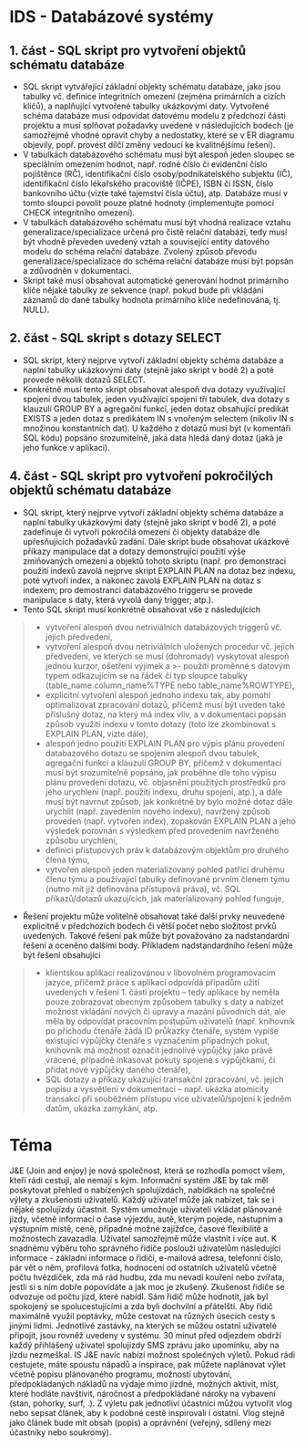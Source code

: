 # IDS - Databázové systémy

## 1. část - SQL skript pro vytvoření objektů schématu databáze
- SQL skript vytvářející základní objekty schématu databáze, jako jsou tabulky vč. definice integritních omezení (zejména primárních a cizích klíčů), a naplňující vytvořené tabulky ukázkovými daty. Vytvořené schéma databáze musí odpovídat datovému modelu z předchozí části projektu a musí splňovat požadavky uvedené v následujících bodech (je samozřejmě vhodné opravit chyby a nedostatky, které se v ER diagramu objevily, popř. provést dílčí změny vedoucí ke kvalitnějšímu řešení).
- V tabulkách databázového schématu musí být alespoň jeden sloupec se speciálním omezením hodnot, např. rodné číslo či evidenční číslo pojištěnce (RČ), identifikační číslo osoby/podnikatelského subjektu (IČ), identifikační číslo lékařského pracoviště (IČPE), ISBN či ISSN, číslo bankovního účtu (vizte také tajemství čísla účtu), atp. Databáze musí v tomto sloupci povolit pouze platné hodnoty (implementujte pomocí CHECK integritního omezení).
- V tabulkách databázového schématu musí být vhodná realizace vztahu generalizace/specializace určená pro čistě relační databázi, tedy musí být vhodně převeden uvedený vztah a související entity datového modelu do schéma relační databáze. Zvolený způsob převodu generalizace/specializace do schéma relační databáze musí být popsán a zdůvodněn v dokumentaci.
- Skript také musí obsahovat automatické generování hodnot primárního klíče nějaké tabulky ze sekvence (např. pokud bude při vkládání záznamů do dané tabulky hodnota primárního klíče nedefinována, tj. NULL).

## 2. část - SQL skript s dotazy SELECT
- SQL skript, který nejprve vytvoří základní objekty schéma databáze a naplní tabulky ukázkovými daty (stejně jako skript v bodě 2) a poté provede několik dotazů SELECT.
- Konkrétně musí tento skript obsahovat alespoň dva dotazy využívající spojení dvou tabulek, jeden využívající spojení tří tabulek, dva dotazy s klauzulí GROUP BY a agregační funkcí, jeden dotaz obsahující predikát EXISTS a jeden dotaz s predikátem IN s vnořeným selectem (nikoliv IN s množinou konstantních dat). U každého z dotazů musí být (v komentáři SQL kódu) popsáno srozumitelně, jaká data hledá daný dotaz (jaká je jeho funkce v aplikaci).

## 4. část - SQL skript pro vytvoření pokročilých objektů schématu databáze
- SQL skript, který nejprve vytvoří základní objekty schéma databáze a naplní tabulky ukázkovými daty (stejně jako skript v bodě 2), a poté zadefinuje či vytvoří pokročilá omezení či objekty databáze dle upřesňujících požadavků zadání. Dále skript bude obsahovat ukázkové příkazy manipulace dat a dotazy demonstrující použití výše zmiňovaných omezení a objektů tohoto skriptu (např. pro demonstraci použití indexů zavolá nejprve skript EXPLAIN PLAN na dotaz bez indexu, poté vytvoří index, a nakonec zavolá EXPLAIN PLAN na dotaz s indexem; pro demostranci databázového triggeru se provede manipulace s daty, která vyvolá daný trigger; atp.).
- Tento SQL skript musí konkrétně obsahovat vše z následujících
>- vytvoření alespoň dvou netriviálních databázových triggerů vč. jejich předvedení,
>- vytvoření alespoň dvou netriviálních uložených procedur vč. jejich předvedení, ve kterých se musí (dohromady) vyskytovat alespoň jednou kurzor, ošetření výjimek a >- použití proměnné s datovým typem odkazujícím se na řádek či typ sloupce tabulky (table_name.column_name%TYPE nebo table_name%ROWTYPE),
>- explicitní vytvoření alespoň jednoho indexu tak, aby pomohl optimalizovat zpracování dotazů, přičemž musí být uveden také příslušný dotaz, na který má index vliv, a v dokumentaci popsán způsob využití indexu v tomto dotazy (toto lze zkombinovat s EXPLAIN PLAN, vizte dále),
>- alespoň jedno použití EXPLAIN PLAN pro výpis plánu provedení databazového dotazu se spojením alespoň dvou tabulek, agregační funkcí a klauzulí GROUP BY, přičemž v dokumentaci musí být srozumitelně popsáno, jak proběhne dle toho výpisu plánu provedení dotazu, vč. objasnění použitých prostředků pro jeho urychlení (např. použití indexu, druhu spojení, atp.), a dále musí být navrnut způsob, jak konkrétně by bylo možné dotaz dále urychlit (např. zavedením nového indexu), navržený způsob proveden (např. vytvořen index), zopakován EXPLAIN PLAN a jeho výsledek porovnán s výsledkem před provedením navrženého způsobu urychlení,
>- definici přístupových práv k databázovým objektům pro druhého člena týmu,
>- vytvořen alespoň jeden materializovaný pohled patřící druhému členu týmu a používající tabulky definované prvním členem týmu (nutno mít již definována přístupová práva), vč. SQL příkazů/dotazů ukazujících, jak materializovaný pohled funguje,
- Řešení projektu může volitelně obsahovat také další prvky neuvedené explicitně v předchozích bodech či větší počet nebo složitost prvků uvedených. Takové řešení pak může být považováno za nadstandardní řešení a oceněno dalšími body. Příkladem nadstandardního řešení může být řešení obsahující
>- klientskou aplikaci realizovánou v libovolném programovacím jazyce, přičemž práce s aplikací odpovídá případům užití uvedených v řešení 1. části projektu – tedy aplikace by neměla pouze zobrazovat obecným způsobem tabulky s daty a nabízet možnost vkládání nových či úpravy a mazání původních dát, ale měla by odpovídat pracovním postupům uživatelů (např. knihovník po příchodu čtenáře žádá ID průkazky čtenáře, systém vypíše existující výpůjčky čtenáře s vyznačením případných pokut, knihovník má možnost označit jednolivé výpůjčky jako právě vrácené, případně inkasovat pokuty spojené s výpůjčkami, či přidat nové výpůjčky daného čtenáře),
>- SQL dotazy a příkazy ukazující transakční zpracování, vč. jejich popisu a vysvětlení v dokumentaci – např. ukázka atomicity transakcí při souběžném přístupu více uživatelů/spojení k jedněm datům, ukázka zamykání, atp.


# Téma
J&E (Join and enjoy) je nová společnost, která se rozhodla pomoct všem, kteří
rádi cestují, ale nemají s kým. Informační systém J&E by tak měl poskytovat
přehled o nabízených spolujízdách, nabídkách na společné výlety a zkušenosti
uživatelů. Každý uživatel může jak nabízet, tak se i nějaké spolujízdy účastnit.
Systém umožnuje uživateli vkládat plánované jízdy, včetně informací o čase
výjezdu, autě, kterým pojede, nástupním a výstupním místě, ceně, případné
možné zajížďce, časové flexibilitě a možnostech zavazadla. Uživatel samozřejmě
může vlastnit i více aut. K snadnému výběru toho správného řidiče poslouží
uživatelům následující informace - základní informace o řidiči, e-mailová adresa,
telefonní číslo, pár vět o něm, profilová fotka, hodnocení od ostatních uživatelů
včetně počtu hvězdiček, zda má rád hudbu, zda mu nevadí kouření nebo zvířata,
jestli si s ním dobře popovídáte a jak moc je zkušený. Zkušenost řidiče se
odvozuje od počtu jízd, které nabídl. Sám řidič může hodnotit, jak byl spokojený
se spolucestujícími a zda byli dochvilní a přátelští. Aby řidič maximálně využil
poptávky, může cestovat na různých úsecích cesty s jinými lidmi. Jednotlivé
zastávky, na kterých se můžou ostatní uživatelé připojit, jsou rovněž uvedeny v
systému. 30 minut před odjezdem obdrží každý přihlášený uživatel spolujízdy
SMS zprávu jako upomínku, aby na jízdu nezmeškal. IS J&E navíc nabízí možnost
společných výletů. Pokud rádi cestujete, máte spoustu nápadů a inspirace, pak
můžete naplánovat výlet včetně popisu plánovaného programu, možnosti
ubytování, předpokládaných nákladů na výdaje mimo jízdné, možných aktivit,
míst, které hodláte navštívit, náročnost a předpokládané nároky na vybavení
(stan, pohorky, surf, .). Z výletu pak jednotliví účastníci můžou vytvořit vlog nebo
sepsat článek, aby k podobné cestě inspirovali i ostatní. Vlog stejně jako článek
bude mít obsah (popis) a oprávnění (veřejný, sdílený mezi účastníky nebo
soukromý).
